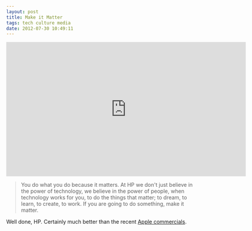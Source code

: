 ```yaml
---
layout: post
title: Make it Matter
tags: tech culture media
date: 2012-07-30 10:49:11
---
```


<div class="auto-resizable-iframe">
  <div>
<iframe width="640" height="360" src="http://www.youtube.com/embed/80RI3VepJDI" frameborder="0" allowfullscreen></iframe>
  </div>
</div>


>You do what you do because it matters. At HP we don't just believe in the power of technology, we believe in the power of people, when technology works for you, to do the things that matter; to dream, to learn, to create, to work. If you are going to do something, make it matter.

Well done, HP. Certainly much better than the recent [Apple commercials][1].


[1]: http://www.apple.com/mac/videos/#tv-ads-mayday 
